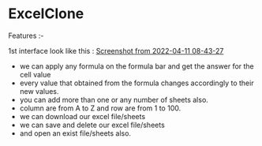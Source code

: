 # ExcelClone

Features :- 

 1st interface look like this : 
[Screenshot from 2022-04-11 08-43-27](https://user-images.githubusercontent.com/87446633/162659136-9cb2484a-f0f7-4d5b-b736-d093f9742aeb.png)

* we can apply any formula on the formula bar and get the answer for the cell value
* every value that obtained from the formula  changes accordingly to their new values.
* you can add more than one or any number of sheets also.
* column are from A to Z and row are from 1 to 100.
* we can download our excel file/sheets
* we can save and delete our excel file/sheets
* and open an exist file/sheets also.
 
